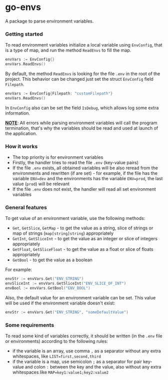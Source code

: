 # go-envs
A package to parse environment variables.

### Getting started
To read environment variables initialize a local variable using `EnvConfig`, that is a type of map, and run the method `ReadEnvs` to fill the map.
```go
envVars := EnvConfig{}
envVars.ReadEnvs()
```
By default, the method `ReadEnvs` is looking for the file `.env` in the root of the project. This behavior can be changed just set the struct `EnvConfig` field `Filepath`.
```go
envVars := EnvConfig{Filepath: "customFilepath"}
envVars.ReadEnvs()
```
In `EnvConfig` also can be set the field `IsDebug`, which allows log some extra information.

<ins>**NOTE**</ins>: All errors while parsing environment variables will call the program termination, that's why the variables should be read and used at launch of the application.

### How it works
- The top priority is for environment variables
- Firstly, the handler tries to read the file `.env` (key-value pairs)
- If the file `.env` exists, all obtained variables will be also reread from the environments and rewritten (if are set) - for example, if the file has the variable `ENV=dev` and the environments has the variable `ENV=prod`, the last value (`prod`) will be relevant
- If the file `.env` does not exist, the handler will read all set environment variables

### General features
To get value of an environment variable, use the following methods:
- `Get`, `GetSlice`, `GetMap` - to get the value as a string, slice of strings or map of strings (`map[string]string`) appropriately
- `GetInt`, `GetSliceInt` - to get the value as an integer or slice of integers appropriately
- `GetFloat`, `GetSliceFloat` - to get the value as a float or slice of floats appropriately
- `GetBool` - to get the value as a boolean

For example:
```go
envStr := envVars.Get("ENV_STRING")
envSliceInt := envVars.GetSliceInt("ENV_SLICE_OF_INT")
envBool := envVars.GetBool("ENV_BOOL")
```
Also, the default value for an environment variable can be set. This value will be used if the environment variable doesn't exist:
```go
envStr := envVars.Get("ENV_STRING", "someDefaultValue")
```

### Some requirements
To read some kind of variables correctly, it should be written (in the `.env` file or environments) according to the following rules:
- if the variable is an array, use comma `,` as a separator without any extra whitespaces, like `LIST=first,second,third`
- if the variable is a map, use semicolon `;` as a separator for pair key-value and colon `:` between the key and the value, also without any extra whitespaces like `MAP=key1:value1;key2:value2`